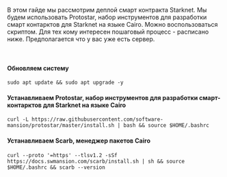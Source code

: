 В этом гайде мы рассмотрим деплой смарт контракта Starknet. Мы будем использовать Protostar, набор инструментов для разработки смарт контарктов для Starknet на языке Cairo. Можно воспользоваться скриптом. Для тех кому интересен пошаговый процесс - расписано ниже. Предполагается что у вас уже есть сервер.

<br>

#### Обновляем систему

```
sudo apt update && sudo apt upgrade -y
```

#### Устанавливаем Protostar, набор инструментов для разработки смарт-контарктов для Starknet на языке Cairo

```
curl -L https://raw.githubusercontent.com/software-mansion/protostar/master/install.sh | bash && source $HOME/.bashrc
```

#### Устанавливаем Scarb, менеджер пакетов Cairo

```
curl --proto '=https' --tlsv1.2 -sSf https://docs.swmansion.com/scarb/install.sh | sh && source $HOME/.bashrc && scarb --version
```

